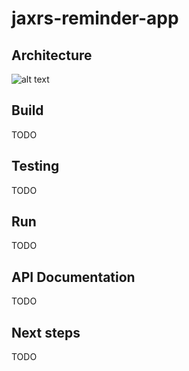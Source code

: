 # jaxrs-reminder-app

## Architecture

![alt text](https://github.com/slarre/jaxrs-reminder-app/blob/d89bdc3f19cf19302b53441106c9fbc9c9f566e0/solution_architecture.png)

## Build

TODO

## Testing

TODO

## Run

TODO

## API Documentation

TODO

## Next steps

TODO
